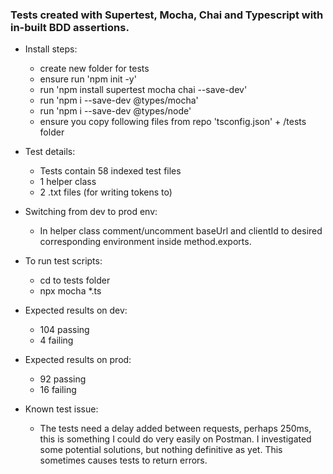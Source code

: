 ### Tests created with Supertest, Mocha, Chai and Typescript with in-built BDD assertions. 

- Install steps:
	- create new folder for tests
	- ensure run 'npm init -y'
	- run 'npm install supertest mocha chai --save-dev'
	- run 'npm i --save-dev @types/mocha'
	- run 'npm i --save-dev @types/node'
	- ensure you copy following files from repo 'tsconfig.json' + /tests folder
	
- Test details: 
	- Tests contain 58 indexed test files
	- 1 helper class
	- 2 .txt files (for writing tokens to)
	
- Switching from dev to prod env:
	- In helper class comment/uncomment baseUrl and clientId to desired corresponding environment inside method.exports. 

- To run test scripts:
	- cd to tests folder
	- npx mocha *.ts
		
- Expected results on dev:
	- 104 passing
  	- 4 failing
	
- Expected results on prod:
	- 92 passing
  	- 16 failing
	
- Known test issue: 
	- The tests need a delay added between requests, perhaps 250ms, this is something I could do very easily on Postman. I investigated some potential solutions, but nothing definitive as yet. This sometimes causes tests to return errors. 
	
